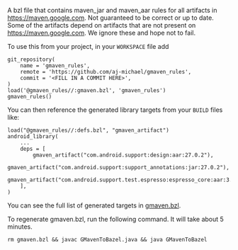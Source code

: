 A bzl file that contains maven_jar and maven_aar rules for all artifacts in
https://maven.google.com. Not guaranteed to be correct or up to date. Some of
the artifacts depend on artifacts that are not present on
https://maven.google.com. We ignore these and hope not to fail.

To use this from your project, in your `WORKSPACE` file add

```
git_repository(
    name = 'gmaven_rules',
    remote = 'https://github.com/aj-michael/gmaven_rules',
    commit = '<FILL IN A COMMIT HERE>',
)
load('@gmaven_rules//:gmaven.bzl', 'gmaven_rules')
gmaven_rules()
```

You can then reference the generated library targets from your `BUILD` files like:

```
load("@gmaven_rules//:defs.bzl", "gmaven_artifact")
android_library(
    ...
    deps = [
        gmaven_artifact("com.android.support:design:aar:27.0.2"),
        gmaven_artifact("com.android.support:support_annotations:jar:27.0.2"),
        gmaven_artifact("com.android.support.test.espresso:espresso_core:aar:3.0.1"),
    ],
)
```

You can see the full list of generated targets in [gmaven.bzl](https://raw.githubusercontent.com/aj-michael/gmaven_rules/master/gmaven.bzl).

To regenerate gmaven.bzl, run the following command. It will take about 5 minutes.

```
rm gmaven.bzl && javac GMavenToBazel.java && java GMavenToBazel
```
